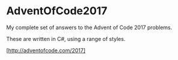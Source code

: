 # AdventOfCode2017

My complete set of answers to the Advent of Code 2017 problems.

These are written in C#,  using a range of styles.

[http://adventofcode.com/2017]
